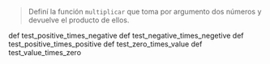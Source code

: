 
> Definí la función `multiplicar` que toma por argumento dos números y devuelve el producto de ellos. 


def test_positive_times_negative
def test_negative_times_negetive
def test_positive_times_positive
def test_zero_times_value
def test_value_times_zero
